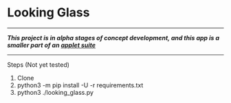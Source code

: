 # Looking Glass

----

***This project is in alpha stages of concept development, and this app is a smaller part of an [applet suite](https://github.com/Inspyre-Softworks/AIDa_suite)***

----

Steps
(Not yet tested)

 1. Clone
 2. python3 -m pip install -U -r requirements.txt
 3. python3 ./looking_glass.py
